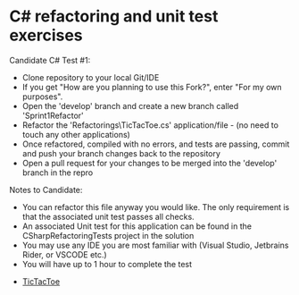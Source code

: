 # C# refactoring and unit test exercises

Candidate C# Test #1:
- Clone repository to your local Git/IDE
- If you get "How are you planning to use this Fork?", enter "For my own purposes".  
- Open the 'develop' branch and create a new branch called 'Sprint1Refactor'
- Refactor the 'Refactorings\TicTacToe.cs' application/file - (no need to touch any other applications)
- Once refactored, compiled with no errors, and tests are passing, commit and push your branch changes back to the repository
- Open a pull request for your changes to be merged into the 'develop' branch in the repro

Notes to Candidate:
- You can refactor this file anyway you would like. The only requirement is that the associated unit test passes all checks.
- An associated Unit test for this application can be found in the CSharpRefactoringTests project in the solution
- You may use any IDE you are most familiar with (Visual Studio, Jetbrains Rider, or VSCODE etc.)
- You will have up to 1 hour to complete the test

* [TicTacToe](/C%23/CSharpRefactorings/TicTacToe/Original)
